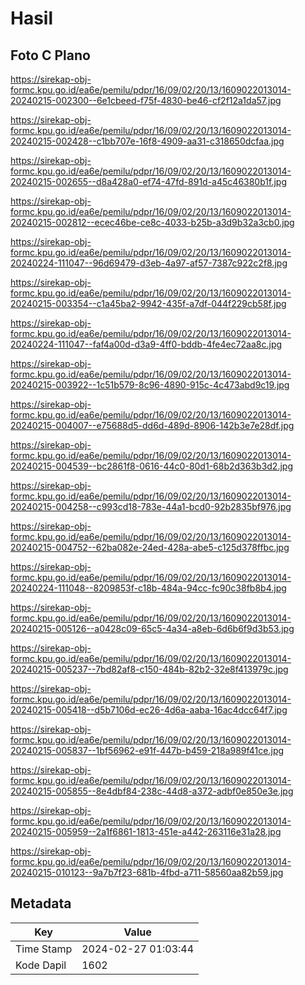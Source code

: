 # Hasil

## Foto C Plano

https://sirekap-obj-formc.kpu.go.id/ea6e/pemilu/pdpr/16/09/02/20/13/1609022013014-20240215-002300--6e1cbeed-f75f-4830-be46-cf2f12a1da57.jpg

https://sirekap-obj-formc.kpu.go.id/ea6e/pemilu/pdpr/16/09/02/20/13/1609022013014-20240215-002428--c1bb707e-16f8-4909-aa31-c318650dcfaa.jpg

https://sirekap-obj-formc.kpu.go.id/ea6e/pemilu/pdpr/16/09/02/20/13/1609022013014-20240215-002655--d8a428a0-ef74-47fd-891d-a45c46380b1f.jpg

https://sirekap-obj-formc.kpu.go.id/ea6e/pemilu/pdpr/16/09/02/20/13/1609022013014-20240215-002812--ecec46be-ce8c-4033-b25b-a3d9b32a3cb0.jpg

https://sirekap-obj-formc.kpu.go.id/ea6e/pemilu/pdpr/16/09/02/20/13/1609022013014-20240224-111047--96d69479-d3eb-4a97-af57-7387c922c2f8.jpg

https://sirekap-obj-formc.kpu.go.id/ea6e/pemilu/pdpr/16/09/02/20/13/1609022013014-20240215-003354--c1a45ba2-9942-435f-a7df-044f229cb58f.jpg

https://sirekap-obj-formc.kpu.go.id/ea6e/pemilu/pdpr/16/09/02/20/13/1609022013014-20240224-111047--faf4a00d-d3a9-4ff0-bddb-4fe4ec72aa8c.jpg

https://sirekap-obj-formc.kpu.go.id/ea6e/pemilu/pdpr/16/09/02/20/13/1609022013014-20240215-003922--1c51b579-8c96-4890-915c-4c473abd9c19.jpg

https://sirekap-obj-formc.kpu.go.id/ea6e/pemilu/pdpr/16/09/02/20/13/1609022013014-20240215-004007--e75688d5-dd6d-489d-8906-142b3e7e28df.jpg

https://sirekap-obj-formc.kpu.go.id/ea6e/pemilu/pdpr/16/09/02/20/13/1609022013014-20240215-004539--bc2861f8-0616-44c0-80d1-68b2d363b3d2.jpg

https://sirekap-obj-formc.kpu.go.id/ea6e/pemilu/pdpr/16/09/02/20/13/1609022013014-20240215-004258--c993cd18-783e-44a1-bcd0-92b2835bf976.jpg

https://sirekap-obj-formc.kpu.go.id/ea6e/pemilu/pdpr/16/09/02/20/13/1609022013014-20240215-004752--62ba082e-24ed-428a-abe5-c125d378ffbc.jpg

https://sirekap-obj-formc.kpu.go.id/ea6e/pemilu/pdpr/16/09/02/20/13/1609022013014-20240224-111048--8209853f-c18b-484a-94cc-fc90c38fb8b4.jpg

https://sirekap-obj-formc.kpu.go.id/ea6e/pemilu/pdpr/16/09/02/20/13/1609022013014-20240215-005126--a0428c09-65c5-4a34-a8eb-6d6b6f9d3b53.jpg

https://sirekap-obj-formc.kpu.go.id/ea6e/pemilu/pdpr/16/09/02/20/13/1609022013014-20240215-005237--7bd82af8-c150-484b-82b2-32e8f413979c.jpg

https://sirekap-obj-formc.kpu.go.id/ea6e/pemilu/pdpr/16/09/02/20/13/1609022013014-20240215-005418--d5b7106d-ec26-4d6a-aaba-16ac4dcc64f7.jpg

https://sirekap-obj-formc.kpu.go.id/ea6e/pemilu/pdpr/16/09/02/20/13/1609022013014-20240215-005837--1bf56962-e91f-447b-b459-218a989f41ce.jpg

https://sirekap-obj-formc.kpu.go.id/ea6e/pemilu/pdpr/16/09/02/20/13/1609022013014-20240215-005855--8e4dbf84-238c-44d8-a372-adbf0e850e3e.jpg

https://sirekap-obj-formc.kpu.go.id/ea6e/pemilu/pdpr/16/09/02/20/13/1609022013014-20240215-005959--2a1f6861-1813-451e-a442-263116e31a28.jpg

https://sirekap-obj-formc.kpu.go.id/ea6e/pemilu/pdpr/16/09/02/20/13/1609022013014-20240215-010123--9a7b7f23-681b-4fbd-a711-58560aa82b59.jpg


## Metadata

| Key        | Value               |
| ---------- | ------------------- |
| Time Stamp | 2024-02-27 01:03:44 |
| Kode Dapil | 1602                |



